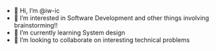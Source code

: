 - 👋 Hi, I’m @iw-ic
- 👀 I’m interested in Software Development and other things involving brainstorming!!
- 🌱 I’m currently learning System design
- 💞️ I’m looking to collaborate on interesting technical problems

<!---
iw-ic/iw-ic is a ✨ special ✨ repository because its `README.md` (this file) appears on your GitHub profile.
You can click the Preview link to take a look at your changes.
--->
